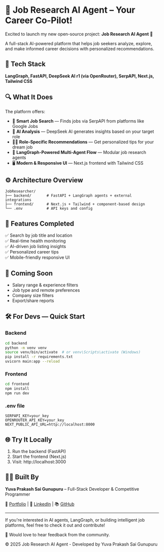 # 🚀 Job Research AI Agent – Your Career Co-Pilot!

Excited to launch my new open-source project: **Job Research AI Agent** 🎯

A full-stack AI-powered platform that helps job seekers analyze, explore, and make informed career decisions with personalized recommendations.

## 🔧 Tech Stack

**LangGraph, FastAPI, DeepSeek AI r1 (via OpenRouter), SerpAPI, Next.js, Tailwind CSS**

## 🔍 What It Does

The platform offers:

- 🔎 **Smart Job Search** — Finds jobs via SerpAPI from platforms like Google Jobs
- 🧠 **AI Analysis** — DeepSeek AI generates insights based on your target role
- 🧑‍💼 **Role-Specific Recommendations** — Get personalized tips for your dream job
- 🧩 **LangGraph-Powered Multi-Agent Flow** — Modular job research agents
- 🖥️ **Modern & Responsive UI** — Next.js frontend with Tailwind CSS

## ⚙️ Architecture Overview

```
JobResearcher/
├── backend/       # FastAPI + LangGraph agents + external integrations
├── frontend/      # Next.js + Tailwind + component-based design
└── .env           # API keys and config
```

## 🧪 Features Completed

✅ Search by job title and location  
✅ Real-time health monitoring  
✅ AI-driven job listing insights  
✅ Personalized career tips  
✅ Mobile-friendly responsive UI  

## 🚧 Coming Soon

- Salary range & experience filters
- Job type and remote preferences
- Company size filters
- Export/share reports

## 🛠️ For Devs — Quick Start

### Backend
```bash
cd backend
python -m venv venv
source venv/bin/activate  # or venv\Scripts\activate (Windows)
pip install -r requirements.txt
uvicorn main:app --reload
```

### Frontend
```bash
cd frontend
npm install
npm run dev
```

### .env file
```env
SERPAPI_KEY=your_key
OPENROUTER_API_KEY=your_key
NEXT_PUBLIC_API_URL=http://localhost:8000
```

## 🌐 Try It Locally

1. Run the backend (FastAPI)
2. Start the frontend (Next.js)
3. Visit: http://localhost:3000

## 👨‍💻 Built By

**Yuva Prakash Sai Gunupuru** – Full-Stack Developer & Competitive Programmer

🔗 [Portfolio](https://yuvaprakashsai-portfolio.web.app/) | 💼 [LinkedIn](https://www.linkedin.com/in/yuvaprakashsai-gunupuru/) | 📚 [GitHub](https://github.com/Yuvaprakash24)

---

If you're interested in AI agents, LangGraph, or building intelligent job platforms, feel free to check it out and contribute!

💬 Would love to hear feedback from the community.

© 2025 Job Research AI Agent - Developed by Yuva Prakash Sai Gunupuru 
